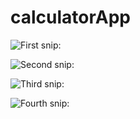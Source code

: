 # calculatorApp

![First snip: ](https://github.com/mikefili/calculatorApp/blob/master/calc-1.PNG "First Snip:")

![Second snip: ](https://github.com/mikefili/calculatorApp/blob/master/calc-2.PNG "Second Snip:")

![Third snip: ](https://github.com/mikefili/calculatorApp/blob/master/calc-3.PNG "Third Snip:")

![Fourth snip: ](https://github.com/mikefili/calculatorApp/blob/master/calc-4.PNG "Fourth Snip:")
